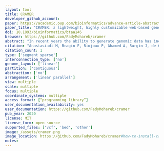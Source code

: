 ```yaml
---
layout: tool 
title: CRAMER
developer_github_account: 
paper: https://academic.oup.com/bioinformatics/advance-article-abstract/doi/10.1093/bioinformatics/btaa146/5766115
paper_title: "CRAMER: a lightweight, highly customizable web-based genome browser supporting multiple visualization instances"
doi: 10.1093/bioinformatics/btaa146
browser: https://github.com/FadyMohareb/cramer
abstract: "In recent years the ability to generate genomic data has increased dramatically along with the demand for easily personalised and customisable genome browsers for effective visualisation of diverse types of data. Despite the large number of web-based genome browsers available nowadays, none of the existing tools provide means for creating multiple visualisation instances without manual set up on the deployment server side. The Cranfield Genome Browser (CRAMER) is an open-source, lightweight and highly customisable web application for interactive visualisation of genomic data. Once deployed, CRAMER supports seamless creation of multiple visualisation instances in parallel while allowing users to control and customise multiple tracks. The application is deployed on a Node.js server and is supported by a MongoDB database which stored all customisations made by the users allowing quick navigation between instances. Currently, the browser supports visualising a large number of file formats for genome annotation, variant calling, reads coverage and gene expression. Additionally, the browser supports direct Javascript coding for personalised tracks, providing a whole new level of customisation both functionally and visually. Tracks can be added via direct file upload or processed in real-time via links to files stored remotely on an FTP repository. Furthermore, additional tracks can be added by users via simple drag and drop to an existing visualisation instance. Availability and implementation: CRAMER is implemented in JavaScript and is publicly available on GitHub on https://github.com/FadyMohareb/cramer. The application is released under an MIT licence and can be deployed on any server running Linux or Mac OS. Supplementary information: Supplementary data are available at Bioinformatics online."
citation: "Anastasiadi M, Bragin E, Biojoux P, Ahamed A, Burgin J, de Castro Cogle K, Llaneza-Lago S, Muvunyi R, Scislak M, Aktan I, Molitor C. CRAMER: a lightweight, highly customizable web-based genome browser supporting multiple visualization instances. Bioinformatics. 2020 Jun 1;36(11):3556-7."
citation_count: 1
type: ['segment sparse']
interconnection_type: ['no']
genome_layout: ['linear']
partition: ['contiguous']
abstraction: ['no']
arrangement: ['linear parallel']
view: multiple
scale: multiple
focus: multiple
coordinate_systems: multiple
access_format: [“programming library”]
user_documentation_availability: yes
user_documentation: https://github.com/FadyMohareb/cramer
pub_year: 2020
license: MIT
license_form: open source
supported_files: ['vcf', 'bed', 'other']
image: /assets/cramer.png
image_location: https://github.com/FadyMohareb/cramer#how-to-install-cramer
notes: 
---
```

